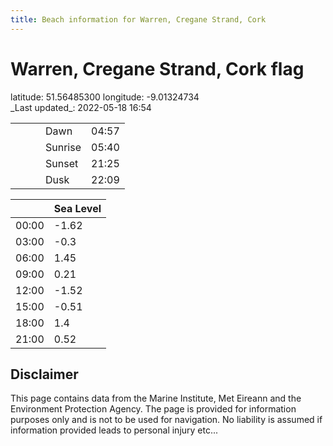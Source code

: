 ```yaml
---
title: Beach information for Warren, Cregane Strand, Cork
---
```

# Warren, Cregane Strand, Cork <span class="material-icons blue-flag">flag</span>

<div class="location-info">latitude: 51.56485300 longitude: -9.01324734</div>
<div class="met-eireann-warnings"></div>
_Last updated_: 2022-05-18 16:54

|   |   |   |   |   |
|---|---|---|---|---|
|   |   |   | Dawn  | 04:57 |
|   |   |   | Sunrise  | 05:40 |
|   |   |   | Sunset  | 21:25 |
|   |   |   | Dusk  | 22:09 |

<div></div>

|   | Sea Level  |
|---|---|
| 00:00 | -1.62 |
| 03:00 | -0.3 |
| 06:00 | 1.45 |
| 09:00 | 0.21 |
| 12:00 | -1.52 |
| 15:00 | -0.51 |
| 18:00 | 1.4 |
| 21:00 | 0.52 |

## Disclaimer

This page contains data from the Marine Institute,
Met Eireann and the Environment Protection Agency. The page is provided for
information purposes only and is not to be used for navigation. No liability
is assumed if information provided leads to personal injury etc...